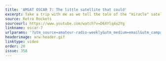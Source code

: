 ```yaml
---
title: 'AMSAT OSCAR 7: The little satellite that could'
excerpt: Take a trip with me as we tell the tale of the "miracle" satellite.
source: Retro Rockets
sourceurl: https://www.youtube.com/watch?v=D6XYlq4u2Yg
linkname: oscar-7
urlparams: '?utm_source=amateur-radio-weekly&utm_medium=email&utm_campaign=newsletter'
headerimage: arw-header.gif
linktype: video
order: 20
issue: 358
---
```

